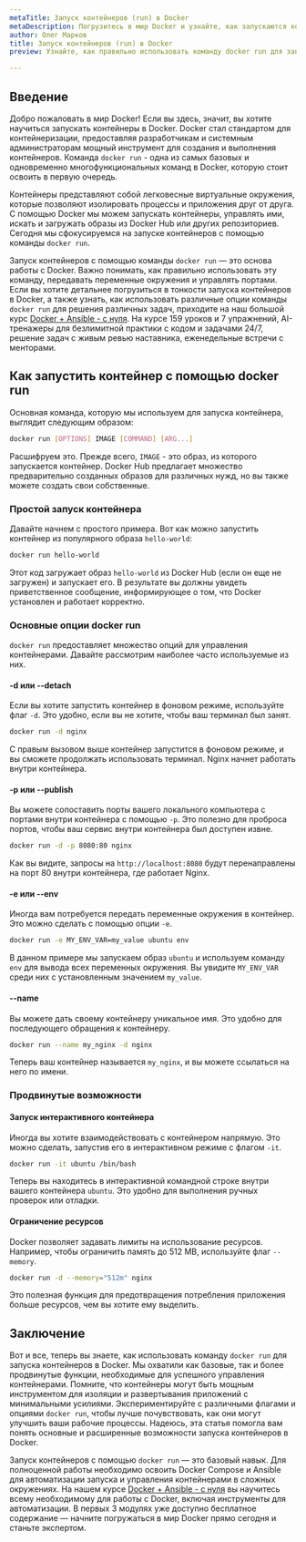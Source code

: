 ```yaml
---
metaTitle: Запуск контейнеров (run) в Docker
metaDescription: Погрузитесь в мир Docker и узнайте, как запускаются контейнеры - от базовых команд до более сложных функций, включая передачу переменных окружения и управление портами. Статья охватывает все, что вам нужно знать о команде docker run.
author: Олег Марков
title: Запуск контейнеров (run) в Docker
preview: Узнайте, как правильно использовать команду docker run для запуска контейнеров - от основ до сложных настроек с переменными окружения и портами. Пошаговая инструкция для новичков и профессионалов.

---
```


## Введение

Добро пожаловать в мир Docker! Если вы здесь, значит, вы хотите научиться запускать контейнеры в Docker. Docker стал стандартом для контейнеризации, предоставляя разработчикам и системным администраторам мощный инструмент для создания и выполнения контейнеров. Команда `docker run` - одна из самых базовых и одновременно многофункциональных команд в Docker, которую стоит освоить в первую очередь.

Контейнеры представляют собой легковесные виртуальные окружения, которые позволяют изолировать процессы и приложения друг от друга. С помощью Docker мы можем запускать контейнеры, управлять ими, искать и загружать образы из Docker Hub или других репозиториев. Сегодня мы сфокусируемся на запуске контейнеров с помощью команды `docker run`.

Запуск контейнеров с помощью команды `docker run` — это основа работы с Docker. Важно понимать, как правильно использовать эту команду, передавать переменные окружения и управлять портами. Если вы хотите детальнее погрузиться в тонкости запуска контейнеров в Docker, а также узнать, как использовать различные опции команды `docker run` для решения различных задач, приходите на наш большой курс [Docker + Ansible - с нуля](https://purpleschool.ru/course/docker). На курсе 159 уроков и 7 упражнений, AI-тренажеры для безлимитной практики с кодом и задачами 24/7, решение задач с живым ревью наставника, еженедельные встречи с менторами.

## Как запустить контейнер с помощью docker run

Основная команда, которую мы используем для запуска контейнера, выглядит следующим образом:

```bash
docker run [OPTIONS] IMAGE [COMMAND] [ARG...]
```

Расшифруем это. Прежде всего, `IMAGE` - это образ, из которого запускается контейнер. Docker Hub предлагает множество предварительно созданных образов для различных нужд, но вы также можете создать свои собственные.

### Простой запуск контейнера

Давайте начнем с простого примера. Вот как можно запустить контейнер из популярного образа `hello-world`:

```bash
docker run hello-world
```

Этот код загружает образ `hello-world` из Docker Hub (если он еще не загружен) и запускает его. В результате вы должны увидеть приветственное сообщение, информирующее о том, что Docker установлен и работает корректно.

### Основные опции docker run

`docker run` предоставляет множество опций для управления контейнерами. Давайте рассмотрим наиболее часто используемые из них.

#### -d или --detach

Если вы хотите запустить контейнер в фоновом режиме, используйте флаг `-d`. Это удобно, если вы не хотите, чтобы ваш терминал был занят.

```bash
docker run -d nginx
```

С правым вызовом выше контейнер запустится в фоновом режиме, и вы сможете продолжать использовать терминал. Nginx начнет работать внутри контейнера.

#### -p или --publish

Вы можете сопоставить порты вашего локального компьютера с портами внутри контейнера с помощью `-p`. Это полезно для проброса портов, чтобы ваш сервис внутри контейнера был доступен извне.

```bash
docker run -d -p 8080:80 nginx
```

Как вы видите, запросы на `http://localhost:8080` будут перенаправлены на порт 80 внутри контейнера, где работает Nginx.

#### -e или --env

Иногда вам потребуется передать переменные окружения в контейнер. Это можно сделать с помощью опции `-e`.

```bash
docker run -e MY_ENV_VAR=my_value ubuntu env
```

В данном примере мы запускаем образ `ubuntu` и используем команду `env` для вывода всех переменных окружения. Вы увидите `MY_ENV_VAR` среди них с установленным значением `my_value`.

#### --name

Вы можете дать своему контейнеру уникальное имя. Это удобно для последующего обращения к контейнеру.

```bash
docker run --name my_nginx -d nginx
```

Теперь ваш контейнер называется `my_nginx`, и вы можете ссылаться на него по имени.

### Продвинутые возможности

#### Запуск интерактивного контейнера

Иногда вы хотите взаимодействовать с контейнером напрямую. Это можно сделать, запустив его в интерактивном режиме с флагом `-it`.

```bash
docker run -it ubuntu /bin/bash
```

Теперь вы находитесь в интерактивной командной строке внутри вашего контейнера `ubuntu`. Это удобно для выполнения ручных проверок или отладки.

#### Ограничение ресурсов

Docker позволяет задавать лимиты на использование ресурсов. Например, чтобы ограничить память до 512 MB, используйте флаг `--memory`.

```bash
docker run -d --memory="512m" nginx
```

Это полезная функция для предотвращения потребления приложения больше ресурсов, чем вы хотите ему выделить.

## Заключение

Вот и все, теперь вы знаете, как использовать команду `docker run` для запуска контейнеров в Docker. Мы охватили как базовые, так и более продвинутые функции, необходимые для успешного управления контейнерами. Помните, что контейнеры могут быть мощным инструментом для изоляции и развертывания приложений с минимальными усилиями. Экспериментируйте с различными флагами и опциями `docker run`, чтобы лучше почувствовать, как они могут улучшить ваши рабочие процессы. Надеюсь, эта статья помогла вам понять основные и расширенные возможности запуска контейнеров в Docker.

Запуск контейнеров с помощью `docker run` — это базовый навык.  Для полноценной работы необходимо освоить Docker Compose и Ansible для автоматизации запуска и управления контейнерами в сложных окружениях. На нашем курсе [Docker + Ansible - с нуля](https://purpleschool.ru/course/docker) вы научитесь всему необходимому для работы с Docker, включая инструменты для автоматизации. В первых 3 модулях уже доступно бесплатное содержание — начните погружаться в мир Docker прямо сегодня и станьте экспертом.
